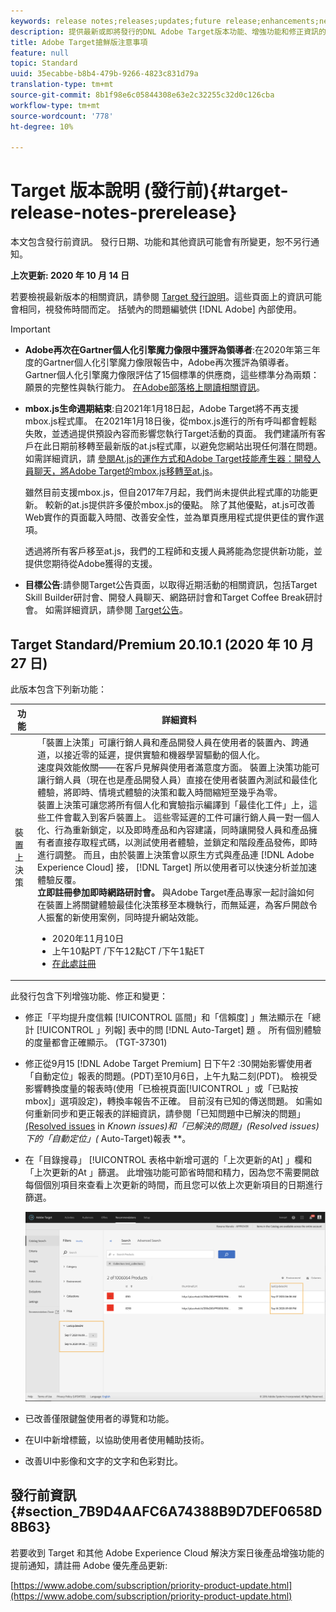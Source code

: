 ```yaml
---
keywords: release notes;releases;updates;future release;enhancements;new features;fixes;updates
description: 提供最新或即將發行的DNL Adobe Target版本功能、增強功能和修正資訊的發行說明。
title: Adobe Target搶鮮版注意事項
feature: null
topic: Standard
uuid: 35ecabbe-b8b4-479b-9266-4823c831d79a
translation-type: tm+mt
source-git-commit: 8b1f98e6c05844308e63e2c32255c32d0c126cba
workflow-type: tm+mt
source-wordcount: '778'
ht-degree: 10%

---
```



# Target 版本說明 (發行前){#target-release-notes-prerelease}

本文包含發行前資訊。 發行日期、功能和其他資訊可能會有所變更，恕不另行通知。

**上次更新: 2020 年 10 月 14 日**

若要檢視最新版本的相關資訊，請參閱 [Target 發行說明](release-notes.md)。這些頁面上的資訊可能會相同，視發佈時間而定。 括號內的問題編號供 [!DNL Adobe] 內部使用。

>[!IMPORTANT]
>
>* **Adobe再次在Gartner個人化引擎魔力像限中獲評為領導者**:在2020年第三年度的Gartner個人化引擎魔力像限報告中，Adobe再次獲評為領導者。 Gartner個人化引擎魔力像限評估了15個標準的供應商，這些標準分為兩類：願景的完整性與執行能力。 [在Adobe部落格上閱讀相關資訊](https://theblog.adobe.com/adobe-again-named-leader-in-gartner-magic-quadrant-for-personalization-engines/)。
   >
   >
* **mbox.js生命週期結束**:自2021年1月18日起，Adobe Target將不再支援mbox.js程式庫。 在2021年1月18日後，從mbox.js進行的所有呼叫都會輕鬆失敗，並透過提供預設內容而影響您執行Target活動的頁面。 我們建議所有客戶在此日期前移轉至最新版的at.js程式庫，以避免您網站出現任何潛在問題。 如需詳細資訊，請 [參閱At.js的運作方式](/help/c-implementing-target/c-implementing-target-for-client-side-web/c-how-atjs-works/how-atjs-works.md)[和Adobe Target技能產生器：開發人員聊天，將Adobe Target的mbox.js移轉至at.js](https://seminars.adobeconnect.com/ptdo6mfo6qn6/?proto=true)。
   >
   >   
   雖然目前支援mbox.js，但自2017年7月起，我們尚未提供此程式庫的功能更新。 較新的at.js提供許多優於mbox.js的優點。 除了其他優點，at.js可改善Web實作的頁面載入時間、改善安全性，並為單頁應用程式提供更佳的實作選項。
   >
   >   
   透過將所有客戶移至at.js，我們的工程師和支援人員將能為您提供新功能，並提供您期待從Adobe獲得的支援。
   >
   >
* **目標公告**:請參閱Target公告頁面，以取得近期活動的相關資訊，包括Target Skill Builder研討會、開發人員聊天、網路研討會和Target Coffee Break研討會。 如需詳細資訊，請參閱 [Target公告](/help/r-release-notes/target-announcements.md)。


## Target Standard/Premium 20.10.1 (2020 年 10 月 27 日)

此版本包含下列新功能：

| 功能 | 詳細資料 |
| --- | --- |
| 裝置上決策 | 「裝置上決策」可讓行銷人員和產品開發人員在使用者的裝置內、跨通道，以接近零的延遲，提供實驗和機器學習驅動的個人化。<br>速度與效能攸關——在客戶見解與使用者滿意度方面。 裝置上決策功能可讓行銷人員（現在也是產品開發人員）直接在使用者裝置內測試和最佳化體驗，將即時、情境式體驗的決策和載入時間縮短至幾乎為零。<br>裝置上決策可讓您將所有個人化和實驗指示編譯到「最佳化工件」上，這些工件會載入到客戶裝置上。 這些零延遲的工件可讓行銷人員一對一個人化、行為重新鎖定，以及即時產品和內容建議，同時讓開發人員和產品擁有者直接存取程式碼，以測試使用者體驗，並鎖定和階段產品發佈，即時進行調整。 而且，由於裝置上決策會以原生方式與產品連 [!DNL Adobe Experience Cloud] 接， [!DNL Target] 所以使用者可以快速分析並加速體驗反覆。<br>**立即註冊參加即時網路研討會。** 與Adobe Target產品專家一起討論如何在裝置上將關鍵體驗最佳化決策移至本機執行，而無延遲，為客戶開啟令人振奮的新使用案例，同時提升網站效能。<ul><li>2020年11月10日</li><li>上午10點PT /下午12點CT /下午1點ET</li><li>[在此處註冊](https://www.adobeeventsonline.com/Target/2020/OnDeviceDecisions/invite.html)</li></ul> |

此發行包含下列增強功能、修正和變更：

* 修正「平均提升度信賴 [!UICONTROL 區間」和「信賴度] 」無法顯示在「總計 [!UICONTROL 」列報] 表中的問 [!DNL Auto-Target] 題  。 所有個別體驗的度量都會正確顯示。 (TGT-37301)
* 修正從9月15 [!DNL Adobe Target Premium] 日下午2  :30開始影響使用者「自動定位」報表的問題。(PDT)至10月6日，上午九點二刻(PDT)。 檢視受影響轉換度量的報表時(使用「已檢視頁面[!UICONTROL 」或「已點按mbox]」選項設定)，轉換率報告不正確。 目前沒有已知的傳送問題。 如需如何重新同步和更正報表的詳細資訊，請參閱「已知問題中已解決的問題」 [(Resolved issues](/help/r-release-notes/known-issues-resolved-issues.md#at-metrics) in *Known issues)和「已解決的問題」(Resolved issues)下的「自動定位」(* Auto-Target)報表 **。
* 在「目錄搜尋」 [!UICONTROL 表格中新增可選的「上次更新的At] 」欄和「上次更新的At  」篩選。 此增強功能可節省時間和精力，因為您不需要開啟每個個別項目來查看上次更新的時間，而且您可以依上次更新項目的日期進行篩選。

   ![「上次更新於」欄和篩選器圖示](/help/r-release-notes/assets/column-and-filter.png)

* 已改善僅限鍵盤使用者的導覽和功能。
* 在UI中新增標籤，以協助使用者使用輔助技術。
* 改善UI中影像和文字的文字和色彩對比。

## 發行前資訊 {#section_7B9D4AAFC6A74388B9D7DEF0658D8B63}

若要收到 Target 和其他 Adobe Experience Cloud 解決方案日後產品增強功能的提前通知，請註冊 Adobe 優先產品更新:

[https://www.adobe.com/subscription/priority-product-update.html](https://www.adobe.com/subscription/priority-product-update.html)

